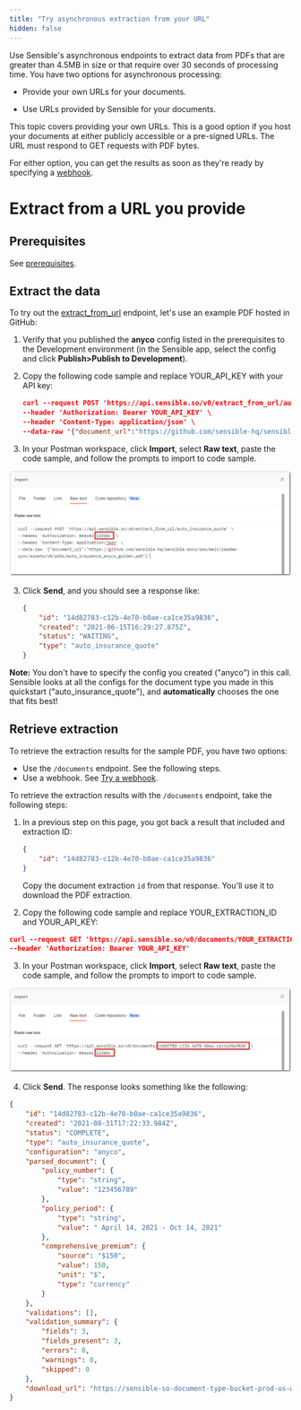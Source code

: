 ```yaml
---
title: "Try asynchronous extraction from your URL"
hidden: false
---
```




Use Sensible's asynchronous endpoints to extract data from PDFs that are greater than 4.5MB in size or that require over 30 seconds of processing time. You have two options for asynchronous processing:

- Provide your own URLs for your documents. 

- Use URLs provided by Sensible for your documents. 

This topic covers providing your own URLs. This is a good option if you host your documents at either publicly accessible or a pre-signed URLs. The URL must respond to GET requests with PDF bytes.

For either option, you can get the results as soon as they're ready by specifying a [webhook](doc:api-tutorial-webhook).

Extract from a URL you provide 
====


Prerequisites
----

See [prerequisites](doc:api-tutorial#prerequisites).

Extract the data 
----

To try out the [extract_from_url](https://sensiblehq.readme.io/reference#provide-a-download-url) endpoint, let's use an example PDF hosted in GitHub:

1. Verify that you published the **anyco** config listed in the prerequisites to the Development environment (in the Sensible app, select the config and click **Publish>Publish to Development**).

1. Copy the following code sample and replace YOUR_API_KEY with your API key:

   ```json
   curl --request POST 'https://api.sensible.so/v0/extract_from_url/auto_insurance_quote?environment=development' \
   --header 'Authorization: Bearer YOUR_API_KEY' \
   --header 'Content-Type: application/json' \
   --data-raw '{"document_url":"https://github.com/sensible-hq/sensible-docs/raw/main/readme-sync/assets/v0/pdfs/auto_insurance_anyco.pdf"}'
   ```

   

2. In your Postman workspace, click **Import**, select **Raw text**, paste the code sample, and follow the prompts to import to code sample.

  ![Click to enlarge](https://raw.githubusercontent.com/sensible-hq/sensible-docs/main/readme-sync/assets/v0/images/final/api_quickstart_postman_1.png)

3. Click **Send**, and you should see a response like:

   ```json
   {
       "id": "14d82783-c12b-4e70-b0ae-ca1ce35a9836",
       "created": "2021-06-15T16:29:27.875Z",
       "status": "WAITING",
       "type": "auto_insurance_quote"
   }
   ```

**Note:** You don't have to specify the config you created ("anyco") in this call. Sensible looks at all the configs for the document type you made in this quickstart ("auto_insurance_quote"), and **automatically** chooses the one that fits best!

Retrieve extraction
----

 To retrieve the extraction results for the sample PDF, you have two options:

- Use the `/documents` endpoint. See the following steps.
- Use a webhook. See [Try a webhook](doc:api-tutorial-webhook).


To retrieve the extraction results with the  `/documents` endpoint, take the following steps:


1. In a previous step on this page, you got back a result that included and extraction ID:

   ```json
   {
       "id": "14d82783-c12b-4e70-b0ae-ca1ce35a9836"
   }
   ```
   
   Copy the document extraction `id` from that response. You'll use it to download the PDF extraction.
   
3. Copy the following code sample and replace YOUR_EXTRACTION_ID and YOUR_API_KEY:

```json
curl --request GET 'https://api.sensible.so/v0/documents/YOUR_EXTRACTION_ID' \
--header 'Authorization: Bearer YOUR_API_KEY'
```

3. In your Postman workspace, click **Import**, select **Raw text**, paste the code sample, and follow the prompts to import to code sample.

  ![Click to enlarge](https://raw.githubusercontent.com/sensible-hq/sensible-docs/main/readme-sync/assets/v0/images/final/api_quickstart_postman_2.png)

4. Click **Send**. The response looks something like the following:

```json
{
    "id": "14d82783-c12b-4e70-b0ae-ca1ce35a9836",
    "created": "2021-08-31T17:22:33.984Z",
    "status": "COMPLETE",
    "type": "auto_insurance_quote",
    "configuration": "anyco",
    "parsed_document": {
        "policy_number": {
            "type": "string",
            "value": "123456789"
        },
        "policy_period": {
            "type": "string",
            "value": " April 14, 2021 - Oct 14, 2021"
        },
        "comprehensive_premium": {
            "source": "$150",
            "value": 150,
            "unit": "$",
            "type": "currency"
        }
    },
    "validations": [],
    "validation_summary": {
        "fields": 3,
        "fields_present": 3,
        "errors": 0,
        "warnings": 0,
        "skipped": 0
    },
    "download_url": "https://sensible-so-document-type-bucket-prod-us-west-2.s3.us-west-2.amazonaws.com/sensible/fc3484c5-3f35-4129-bb29-0ad1291ee9f8/EXTRACTION/14d82783-c12b-4e70-b0ae-ca1ce35a9836.pdf?AWSAccessKeyId=ASIAR355P7ASRMWOLX6W&Expires=1623790786&Signature=REDACTED-amz-security-token=REDACTED"
}
```

